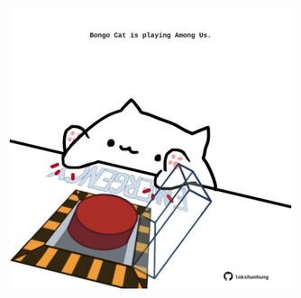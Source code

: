 <!-- built at 20/03/2022, 04:01:05 UTC -->
<p align="center">
  <img width="500" height="500" src="./ReadmeImage.svg">
</p>
